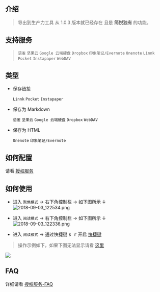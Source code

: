介绍
---
> 导出到生产力工具 从 1.0.3 版本就已经存在 且是 **简悦独有** 的功能。

支持服务
---
>  `语雀` `坚果云` `Google 云端硬盘`  `Dropbox` `印象笔记/Evernote` `Onenote` `Linnk` `Pocket` `Instapaper` `WebDAV`

类型
---

- 保存链接

  `Linnk` `Pocket` `Instapaper`

- 保存为 Markdown

  `语雀` `坚果云` `Google 云端硬盘`  `Dropbox` `WebDAV`

- 保存为 HTML

  `Onenote`  `印象笔记/Evernote` 

如何配置
---
请看 [授权服务](授权服务)

如何使用
---
- 进入 `聚焦模式` → 右下角控制栏 → 如下图所示 ↓  
![2018-09-03_122534.png](https://i.loli.net/2018/09/03/5b8cb8789990c.png)

- 进入 `阅读模式` → 右下角控制栏 → 如下图所示 ↓  
![2018-09-03_122336.png](https://i.loli.net/2018/09/03/5b8cb82dc1524.png)

- 进入 `阅读模式` → 通过快捷键 <kbd>s r</kbd> 开启 [快捷键](快捷键) 

> 操作示例如下，如果下图无法显示请看 [这里](http://sr.ksria.cn/export.gif)

![](http://sr.ksria.cn/export.gif)

FAQ
---

详细请看 [授权服务-FAQ](授权服务-FAQ)
